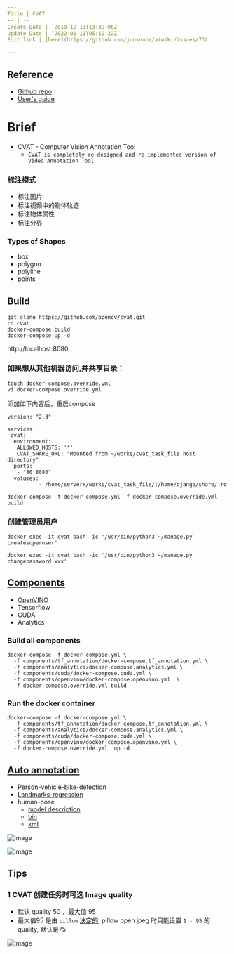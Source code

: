 ```yaml
---
Title | CVAT
-- | --
Create Date | `2018-12-13T13:39:06Z`
Update Date | `2022-01-11T05:19:22Z`
Edit link | [here](https://github.com/junxnone/aiwiki/issues/73)

---
```

## Reference

- [Github repo](https://github.com/opencv/cvat)
- [User's guide](https://github.com/opencv/cvat/blob/develop/cvat/apps/documentation/user_guide.md)

# Brief

- CVAT - Computer Vision Annotation Tool
  - `CVAT is completely re-designed and re-implemented version of Video Annotation Tool`

### 标注模式

- 标注图片
- 标注视频中的物体轨迹
- 标注物体属性
- 标注分界

### Types of Shapes

- box
- polygon
- polyline
- points


## Build

```
git clone https://github.com/opencv/cvat.git
cd cvat
docker-compose build
docker-compose up -d
```
http://localhost:8080

### 如果想从其他机器访问,并共享目录：

```
touch docker-compose.override.yml
vi docker-compose.override.yml
```
添加如下内容后，重启compose
```
version: "2.3"

services:
 cvat:
  environment:
   ALLOWED_HOSTS: '*'
   CVAT_SHARE_URL: "Mounted from ~/works/cvat_task_file host directory"
  ports:
   - "80:8080"
  volumes:
          - /home/serverx/works/cvat_task_file/:/home/django/share/:ro
```
```
docker-compose -f docker-compose.yml -f docker-compose.override.yml build
```

### 创建管理员用户

```
docker exec -it cvat bash -ic '/usr/bin/python3 ~/manage.py createsuperuser'
```
```
docker exec -it cvat bash -ic '/usr/bin/python3 ~/manage.py changepassword xxx'
```

## [Components](https://github.com/opencv/cvat#additional-optional-components)

- [OpenVINO](https://github.com/opencv/cvat/tree/develop/components/openvino#intel-openvino-toolkit)
- Tensorflow
- CUDA
- Analytics

### Build all components

```
docker-compose -f docker-compose.yml \
  -f components/tf_annotation/docker-compose.tf_annotation.yml \
  -f components/analytics/docker-compose.analytics.yml \
  -f components/cuda/docker-compose.cuda.yml \
  -f components/openvino/docker-compose.openvino.yml  \
  -f docker-compose.override.yml build
```

### Run the docker container

```
docker-compose -f docker-compose.yml \
  -f components/tf_annotation/docker-compose.tf_annotation.yml \
  -f components/analytics/docker-compose.analytics.yml \
  -f components/cuda/docker-compose.cuda.yml \
  -f components/openvino/docker-compose.openvino.yml \
  -f docker-compose.override.yml  up -d
```

## [Auto annotation](https://github.com/opencv/cvat/blob/a967fe1eaba9ef4b6d3cc626c0bda1afa48038cd/cvat/apps/auto_annotation/README.md)

- [Person-vehicle-bike-detection](https://github.com/opencv/cvat/blob/a967fe1eaba9ef4b6d3cc626c0bda1afa48038cd/cvat/apps/auto_annotation/README.md#person-vehicle-bike-detection-crossroad-0078-openvino-toolkit)
- [Landmarks-regression](https://github.com/opencv/cvat/blob/a967fe1eaba9ef4b6d3cc626c0bda1afa48038cd/cvat/apps/auto_annotation/README.md#landmarks-regression-retail-0009-openvino-toolkit)
- human-pose
  - [model description](https://github.com/opencv/open_model_zoo/blob/2018/intel_models/human-pose-estimation-0001/description/human-pose-estimation-0001.md)
  - [bin](https://download.01.org/openvinotoolkit/2018_R5/open_model_zoo/human-pose-estimation-0001/FP32/human-pose-estimation-0001.bin)
  - [xml](https://download.01.org/openvinotoolkit/2018_R5/open_model_zoo/human-pose-estimation-0001/FP32/human-pose-estimation-0001.xml)

![image](https://user-images.githubusercontent.com/2216970/51457981-719a2600-1d8e-11e9-80de-a6241704c28c.png)

![image](https://user-images.githubusercontent.com/2216970/51508027-8d550900-1e2e-11e9-9b6b-bdd461f8788e.png)


## Tips
### 1 CVAT 创建任务时可选 Image quality
- 默认 quality 50 ，最大值 95
- 最大值95 是由 `pillow` [决定的](https://pillow.readthedocs.io/en/5.1.x/handbook/image-file-formats.html#jpeg), pillow open jpeg 时只能设置 `1 - 95` 的quality, 默认是75

![image](https://user-images.githubusercontent.com/2216970/71862800-f6b05380-3135-11ea-94b7-572ad635dc19.png)

